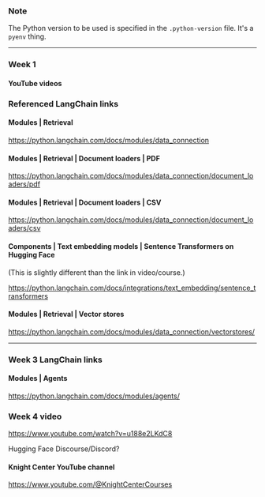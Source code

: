 ### Note
The Python version to be used is specified in the `.python-version` file. It's a `pyenv` thing.

----

### Week 1

#### YouTube videos



### Referenced LangChain links

#### Modules | Retrieval

https://python.langchain.com/docs/modules/data_connection

#### Modules | Retrieval | Document loaders | PDF

https://python.langchain.com/docs/modules/data_connection/document_loaders/pdf

#### Modules | Retrieval | Document loaders | CSV

https://python.langchain.com/docs/modules/data_connection/document_loaders/csv

#### Components | Text embedding models | Sentence Transformers on Hugging Face

(This is slightly different than the link in video/course.)

https://python.langchain.com/docs/integrations/text_embedding/sentence_transformers

#### Modules | Retrieval | Vector stores

https://python.langchain.com/docs/modules/data_connection/vectorstores/

----
### Week 3 LangChain links

#### Modules | Agents

https://python.langchain.com/docs/modules/agents/

### Week 4 video

https://www.youtube.com/watch?v=u188e2LKdC8

Hugging Face Discourse/Discord?

#### Knight Center YouTube channel

https://www.youtube.com/@KnightCenterCourses
